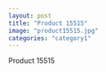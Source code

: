 ```yaml
---
layout: post
title: "Product 15515"
image: "product15515.jpg"
categories: "category1"
---
```

Product 15515
